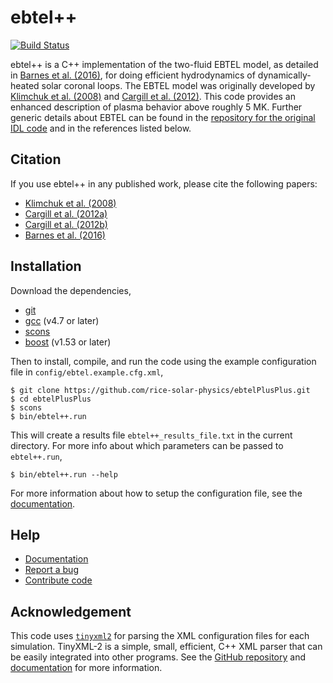 # ebtel++

[![Build Status](https://github.com/rice-solar-physics/ebtelplusplus/actions/workflows/tests.yml/badge.svg)](https://github.com/rice-solar-physics/ebtelPlusPlus/actions/workflows/tests.yml)

ebtel++ is a C++ implementation of the two-fluid EBTEL model, as detailed in [Barnes et al. (2016)](http://adsabs.harvard.edu/abs/2016ApJ...829...31B), for doing efficient hydrodynamics of dynamically-heated solar coronal loops. The EBTEL model was originally developed by [Klimchuk et al. (2008)](http://adsabs.harvard.edu/abs/2008ApJ...682.1351K) and [Cargill et al. (2012)](http://adsabs.harvard.edu/abs/2012ApJ...752..161C). This code provides an enhanced description of plasma behavior above roughly 5 MK. Further generic details about EBTEL can be found in the [repository for the original IDL code](https://github.com/rice-solar-physics/EBTEL) and in the references listed below.

## Citation

If you use ebtel++ in any published work, please cite the following papers:

* [Klimchuk et al. (2008)](http://adsabs.harvard.edu/abs/2008ApJ...682.1351K)
* [Cargill et al. (2012a)](http://adsabs.harvard.edu/abs/2012ApJ...752..161C)
* [Cargill et al. (2012b)](http://adsabs.harvard.edu/abs/2012ApJ...758....5C)
* [Barnes et al. (2016)](http://adsabs.harvard.edu/abs/2016ApJ...829...31B)

## Installation

Download the dependencies,

* [git](https://git-scm.com/)
* [gcc](https://gcc.gnu.org/) (v4.7 or later)
* [scons](http://scons.org/)
* [boost](http://www.boost.org/) (v1.53 or later)

Then to install, compile, and run the code using the example configuration file in `config/ebtel.example.cfg.xml`,

```Shell
$ git clone https://github.com/rice-solar-physics/ebtelPlusPlus.git
$ cd ebtelPlusPlus
$ scons
$ bin/ebtel++.run
```

This will create a results file `ebtel++_results_file.txt` in the current directory. For more info about which parameters can be passed to `ebtel++.run`,

```Shell
$ bin/ebtel++.run --help
```

For more information about how to setup the configuration file, see the [documentation](http://rice-solar-physics.github.io/ebtelPlusPlus/).

## Help

* [Documentation](http://rice-solar-physics.github.io/ebtelPlusPlus/)
* [Report a bug](https://github.com/rice-solar-physics/ebtelPlusPlus/issues)
* [Contribute code](https://github.com/rice-solar-physics/ebtelPlusPlus/pulls)

## Acknowledgement

This code uses [`tinyxml2`](https://github.com/leethomason/tinyxml2) for parsing the XML configuration files for each simulation.
TinyXML-2 is a simple, small, efficient, C++ XML parser that can be easily integrated into other programs.
See the [GitHub repository](https://github.com/leethomason/tinyxml2) and [documentation](http://leethomason.github.io/tinyxml2/) for more information.
